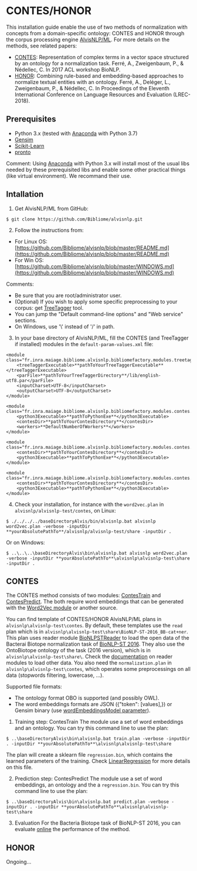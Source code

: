 # CONTES/HONOR

This installation guide enable the use of two methods of normalization with concepts from a domain-specific ontology: CONTES and HONOR through the corpus processing engine [AlvisNLP/ML](https://bibliome.github.io/alvisnlp/).
For more details on the methods, see related papers:
- [CONTES](http://www.aclweb.org/anthology/W17-2312): Representation of complex terms in a vector space structured by an ontology for a normalization task. Ferré, A., Zweigenbaum, P., & Nédellec, C. In 2017 ACL workshop BioNLP.
- [HONOR](https://www.aclweb.org/anthology/L18-1543): Combining rule-based and embedding-based approaches to normalize textual entities with an ontology. Ferré, A., Deléger, L., Zweigenbaum, P., & Nédellec, C. In Proceedings of the Eleventh International Conference on Language Resources and Evaluation (LREC-2018).

## Prerequisites
* Python 3.x (tested with [Anaconda](https://www.anaconda.com/distribution/) with Python 3.7)
* [Gensim](https://radimrehurek.com/gensim/install.html)
* [Scikit-Learn](https://scikit-learn.org/stable/install.html)
* [pronto](https://pypi.org/project/pronto/)

Comment: Using [Anaconda](https://www.anaconda.com/distribution/) with Python 3.x will install most of the usual libs needed by these prerequisited libs and enable some other practical things (like virtual environment). We recommand their use.


## Intallation
1. Get AlvisNLP/ML from GitHub:
```
$ git clone https://github.com/Bibliome/alvisnlp.git
```

2. Follow the instructions from:
- For Linux OS: [https://github.com/Bibliome/alvisnlp/blob/master/README.md](https://github.com/Bibliome/alvisnlp/blob/master/README.md)
- For Win OS: [https://github.com/Bibliome/alvisnlp/blob/master/WINDOWS.md](https://github.com/Bibliome/alvisnlp/blob/master/WINDOWS.md)

Comments:
- Be sure that you are root/administrator user.
- (Optional) If you wish to apply some specific preprocessing to your corpus: get [TreeTagger](https://www.cis.uni-muenchen.de/~schmid/tools/TreeTagger/) tool.
- You can jump the "Default command-line options" and "Web service" sections.
- On Windows, use '\\' instead of '/' in path.

3. In your base directory of AlvisNLP/ML, fill the CONTES (and TreeTagger if installed) modules in the `default-param-values.xml` file:
```
<module class="fr.inra.maiage.bibliome.alvisnlp.bibliomefactory.modules.treetagger.TreeTagger">
	<treeTaggerExecutable>**pathToYourTreeTaggerExecutable**</treeTaggerExecutable>
	<parFile>**pathToYourTreeTaggerDirectory**/lib/english-utf8.par</parFile>
	<inputCharset>UTF-8</inputCharset>
	<outputCharset>UTF-8</outputCharset>
</module>

<module class="fr.inra.maiage.bibliome.alvisnlp.bibliomefactory.modules.contes.Word2Vec">
	<python3Executable>**pathToPythonExe**</python3Executable>
	<contesDir>**pathToYourContesDirectory**</contesDir>
	<workers>**DefaultNumberOfWorkers**</workers>
</module>

<module class="fr.inra.maiage.bibliome.alvisnlp.bibliomefactory.modules.contes.ContesTrain">
	<contesDir>**pathToYourContesDirectory**</contesDir>
	<python3Executable>**pathToPythonExe**</python3Executable>
</module>

<module class="fr.inra.maiage.bibliome.alvisnlp.bibliomefactory.modules.contes.ContesPredict">
	<contesDir>**pathToYourContesDirectory**</contesDir>
	<python3Executable>**pathToPythonExe**</python3Executable>
</module>
```

4. Check your installation, for instance with the `word2vec.plan` in `alvisnlp/alvisnlp-test/contes`, on Linux:
```
$ ./../../../baseDirectoryAlvis/bin/alvisnlp.bat alvisnlp word2vec.plan -verbose -inputDir **yourAbsolutePathTo**/alvisnlp/alvisnlp-test/share -inputDir .
```
Or on Windows:
```
$ ..\..\..\baseDirectoryAlvis\bin\alvisnlp.bat alvisnlp word2vec.plan -verbose -inputDir **yourAbsolutePathTo**\alvisnlp\alvisnlp-test\share -inputDir .
```


## CONTES 

The CONTES method consists of two modules: [ContesTrain](https://bibliome.github.io/alvisnlp/reference/module/ContesTrain) and [ContesPredict](https://bibliome.github.io/alvisnlp/reference/module/ContesPredict). The both require word embeddings that can be generated with the [Word2Vec module](https://bibliome.github.io/alvisnlp/reference/module/Word2Vec) or another source. 

You can find template of CONTES/HONOR AlvisNLP/ML plans in `alvisnlp\alvisnlp-test\contes`. By default, these templates use the `read` plan which is in `alvisnlp\alvisnlp-test\share\BioNLP-ST-2016_BB-cat+ner`. This plan uses reader module [BioNLPSTReader](https://bibliome.github.io/alvisnlp/reference/module/BioNLPSTReader) to load the open data of the Bacterai Biotope normalization task of [BioNLP-ST 2016](http://2016.bionlp-st.org/tasks/bb2). They also use the OntoBiotope ontology of the task (2016 version), which is in `alvisnlp\alvisnlp-test\share\`. Check the [documentation](https://bibliome.github.io/alvisnlp/reference/Module-reference#readers) on reader modules to load other data. You also need the `normalization.plan` in `alvisnlp\alvisnlp-test\contes`, which operates some preprocessings on all data (stopwords filtering, lowercase, ...).

Supported file formats:
- The ontology format OBO is supported (and possibly OWL).
- The word embeddings formats are JSON ({"token": \[values\],}) or Gensim binary (use [wordEmbeddingsModel parameter](https://bibliome.github.io/alvisnlp/reference/module/ContesTrain)).

1. Training step: ContesTrain
The module use a set of word embeddings and an ontology. You can try this command line to use the plan:
```
$ ..\baseDirectoryAlvis\bin\alvisnlp.bat train.plan -verbose -inputDir . -inputDir **yourAbsolutePathTo**\alvisnlp\alvisnlp-test\share
```
The plan will create a sklearn file `regression.bin`, which contains the learned parameters of the training. Check [LinearRegression](https://scikit-learn.org/stable/modules/generated/sklearn.linear_model.LinearRegression.html) for more details on this file.

2. Prediction step: ContesPredict
The module use a set of word embeddings, an ontology and the a `regression.bin`. You can try this command line to use the plan:
```
$ ..\baseDirectoryAlvis\bin\alvisnlp.bat predict.plan -verbose -inputDir . -inputDir **yourAbsolutePathTo**\alvisnlp\alvisnlp-test\share
```

3. Evaluation
For the Bacteria Biotope task of BioNLP-ST 2016, you can evaluate [online](http://bibliome.jouy.inra.fr/demo/BioNLP-ST-2016-Evaluation/index.html) the performance of the method.

## HONOR 

Ongoing...

